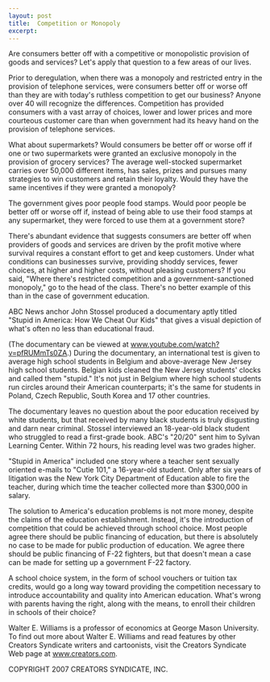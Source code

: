 ```yaml
---
layout: post
title:  Competition or Monopoly
excerpt:
---
```


Are consumers better off with a competitive or monopolistic provision of goods and services? Let's apply that question to a few areas of our lives.

Prior to deregulation, when there was a monopoly and restricted entry in the provision of telephone services, were consumers better off or worse off than they are with today's ruthless competition to get our business? Anyone over 40 will recognize the differences. Competition has provided consumers with a vast array of choices, lower and lower prices and more courteous customer care than when government had its heavy hand on the provision of telephone services.

What about supermarkets? Would consumers be better off or worse off if one or two supermarkets were granted an exclusive monopoly in the provision of grocery services? The average well-stocked supermarket carries over 50,000 different items, has sales, prizes and pursues many strategies to win customers and retain their loyalty. Would they have the same incentives if they were granted a monopoly?

The government gives poor people food stamps. Would poor people be better off or worse off if, instead of being able to use their food stamps at any supermarket, they were forced to use them at a government store?

There's abundant evidence that suggests consumers are better off when providers of goods and services are driven by the profit motive where survival requires a constant effort to get and keep customers. Under what conditions can businesses survive, providing shoddy services, fewer choices, at higher and higher costs, without pleasing customers? If you said, "Where there's restricted competition and a government-sanctioned monopoly," go to the head of the class. There's no better example of this than in the case of government education.

ABC News anchor John Stossel produced a documentary aptly titled "Stupid in America: How We Cheat Our Kids" that gives a visual depiction of what's often no less than educational fraud.

 (The documentary can be viewed at www.youtube.com/watch?v=pfRUMmTs0ZA.) During the documentary, an international test is given to average high school students in Belgium and above-average New Jersey high school students. Belgian kids cleaned the New Jersey students' clocks and called them "stupid." It's not just in Belgium where high school students run circles around their American counterparts; it's the same for students in Poland, Czech Republic, South Korea and 17 other countries.

The documentary leaves no question about the poor education received by white students, but that received by many black students is truly disgusting and darn near criminal. Stossel interviewed an 18-year-old black student who struggled to read a first-grade book. ABC's "20/20" sent him to Sylvan Learning Center. Within 72 hours, his reading level was two grades higher.

"Stupid in America" included one story where a teacher sent sexually oriented e-mails to "Cutie 101," a 16-year-old student. Only after six years of litigation was the New York City Department of Education able to fire the teacher, during which time the teacher collected more than $300,000 in salary.

The solution to America's education problems is not more money, despite the claims of the education establishment. Instead, it's the introduction of competition that could be achieved through school choice. Most people agree there should be public financing of education, but there is absolutely no case to be made for public production of education. We agree there should be public financing of F-22 fighters, but that doesn't mean a case can be made for setting up a government F-22 factory.

A school choice system, in the form of school vouchers or tuition tax credits, would go a long way toward providing the competition necessary to introduce accountability and quality into American education. What's wrong with parents having the right, along with the means, to enroll their children in schools of their choice?

Walter E. Williams is a professor of economics at George Mason University. To find out more about Walter E. Williams and read features by other Creators Syndicate writers and cartoonists, visit the Creators Syndicate Web page at www.creators.com.

COPYRIGHT 2007 CREATORS SYNDICATE, INC.
